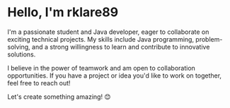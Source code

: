 <h1>Hello, I'm rklare89</h1>
    <p>
        I'm a passionate student and Java developer, eager to collaborate on exciting technical projects. My skills include Java programming, problem-solving, and a strong willingness to learn and contribute to innovative solutions.
    </p>
    <p>
        I believe in the power of teamwork and am open to collaboration opportunities. If you have a project or idea you'd like to work on together, feel free to reach out!
    </p>
    <p>
        Let's create something amazing! 😊
    </p>

<!---
rklare89/rklare89 is a ✨ special ✨ repository because its `README.md` (this file) appears on your GitHub profile.
You can click the Preview link to take a look at your changes.
--->
